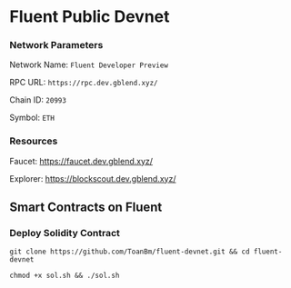 # Fluent Public Devnet

### Network Parameters

Network Name:	`Fluent Developer Preview`

RPC URL: `https://rpc.dev.gblend.xyz/`

Chain ID:	`20993`

Symbol:	`ETH`

### Resources

Faucet:	https://faucet.dev.gblend.xyz/

Explorer:	https://blockscout.dev.gblend.xyz/

## Smart Contracts on Fluent
### Deploy Solidity Contract
```
git clone https://github.com/ToanBm/fluent-devnet.git && cd fluent-devnet
```
```
chmod +x sol.sh && ./sol.sh
```
